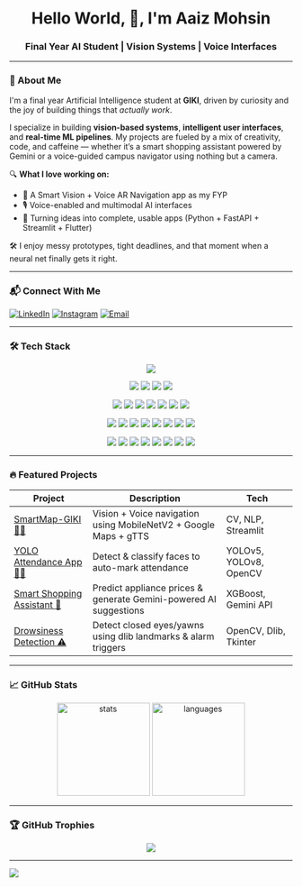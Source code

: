   <h1 align="center">Hello World, 👋, I'm Aaiz Mohsin</h1>
<h3 align="center">Final Year AI Student | Vision Systems | Voice Interfaces</h3>

---

### 🧠 About Me

I'm a final year Artificial Intelligence student at **GIKI**, driven by curiosity and the joy of building things that *actually work*.

I specialize in building **vision-based systems**, **intelligent user interfaces**, and **real-time ML pipelines**. My projects are fueled by a mix of creativity, code, and caffeine — whether it’s a smart shopping assistant powered by Gemini or a voice-guided campus navigator using nothing but a camera.

🔍 **What I love working on:**

- 🧠 A Smart Vision + Voice AR Navigation app as my FYP
- 🎙 Voice-enabled and multimodal AI interfaces
- 🚀 Turning ideas into complete, usable apps (Python + FastAPI + Streamlit + Flutter)

🛠 I enjoy messy prototypes, tight deadlines, and that moment when a neural net finally gets it right.

---

### 📬 Connect With Me

[![LinkedIn](https://img.shields.io/badge/LinkedIn-%230077B5.svg?logo=linkedin&logoColor=white)](https://linkedin.com/in/aaiz-mohsin)
[![Instagram](https://img.shields.io/badge/Instagram-%23E4405F.svg?logo=Instagram&logoColor=white)](https://instagram.com/aaiz._.mohsin)
[![Email](https://img.shields.io/badge/Email-D14836?logo=gmail&logoColor=white)](mailto:aaiz.mohsin1@gmail.com)

---

### 🛠️ Tech Stack

<p align="center">
  <img src="https://img.shields.io/badge/Python-3670A0?style=for-the-badge&logo=python&logoColor=ffdd54" />
</p>

<p align="center">
  <img src="https://img.shields.io/badge/C++-%2300599C.svg?style=for-the-badge&logo=c%2B%2B&logoColor=white" />
  <img src="https://img.shields.io/badge/Java-%23ED8B00.svg?style=for-the-badge&logo=openjdk&logoColor=white" />
  <img src="https://img.shields.io/badge/SQL-336791?style=for-the-badge&logo=postgresql&logoColor=white" />
  <img src="https://img.shields.io/badge/PyTorch-%23EE4C2C.svg?style=for-the-badge&logo=PyTorch&logoColor=white" />
</p>

<p align="center">
  <img src="https://img.shields.io/badge/FastAPI-005571?style=for-the-badge&logo=fastapi" />
  <img src="https://img.shields.io/badge/Flask-%23000.svg?style=for-the-badge&logo=flask&logoColor=white" />
  <img src="https://img.shields.io/badge/Django-%23092E20.svg?style=for-the-badge&logo=django&logoColor=white" />
  <img src="https://img.shields.io/badge/React_Native-%2320232a.svg?style=for-the-badge&logo=react&logoColor=%2361DAFB" />
  <img src="https://img.shields.io/badge/Flutter-%2302569B.svg?style=for-the-badge&logo=Flutter&logoColor=white" />
  <img src="https://img.shields.io/badge/Bootstrap-%238511FA.svg?style=for-the-badge&logo=bootstrap&logoColor=white" />
  <img src="https://img.shields.io/badge/Streamlit-FF4B4B?style=for-the-badge&logo=streamlit&logoColor=white" />
</p>

<p align="center">
  <img src="https://img.shields.io/badge/TensorFlow-%23FF6F00.svg?style=for-the-badge&logo=TensorFlow&logoColor=white" />
  <img src="https://img.shields.io/badge/Keras-%23D00000.svg?style=for-the-badge&logo=Keras&logoColor=white" />
  <img src="https://img.shields.io/badge/OpenCV-%23white.svg?style=for-the-badge&logo=opencv&logoColor=white" />
  <img src="https://img.shields.io/badge/MobileNetV2-Vision-orange?style=for-the-badge" />
  <img src="https://img.shields.io/badge/Pandas-%23150458.svg?style=for-the-badge&logo=pandas&logoColor=white" />
  <img src="https://img.shields.io/badge/NumPy-%23013243.svg?style=for-the-badge&logo=numpy&logoColor=white" />
  <img src="https://img.shields.io/badge/Matplotlib-%23ffffff.svg?style=for-the-badge&logo=Matplotlib&logoColor=black" />
  <img src="https://img.shields.io/badge/scikit--learn-%23F7931E.svg?style=for-the-badge&logo=scikit-learn&logoColor=white" />
</p>

<p align="center">
  <img src="https://img.shields.io/badge/Adobe_Illustrator-%23FF9A00.svg?style=for-the-badge&logo=adobe%20illustrator&logoColor=white" />
  <img src="https://img.shields.io/badge/MySQL-4479A1.svg?style=for-the-badge&logo=mysql&logoColor=white" />
  <img src="https://img.shields.io/badge/MongoDB-%234ea94b.svg?style=for-the-badge&logo=mongodb&logoColor=white" />
  <img src="https://img.shields.io/badge/Windows%20Terminal-%234D4D4D.svg?style=for-the-badge&logo=windows-terminal&logoColor=white" />
  <img src="https://img.shields.io/badge/cuda-000000.svg?style=for-the-badge&logo=nVIDIA&logoColor=green" />
  <img src="https://img.shields.io/badge/GitHub-%23121011.svg?style=for-the-badge&logo=github&logoColor=white" />
  <img src="https://img.shields.io/badge/Canva-%2300C4CC.svg?style=for-the-badge&logo=Canva&logoColor=white" />
  <img src="https://img.shields.io/badge/Adobe_Photoshop-%2331A8FF.svg?style=for-the-badge&logo=adobe%20photoshop&logoColor=white" />
  
</p>

---
### 🔥 Featured Projects

| Project | Description | Tech |
|--------|-------------|------|
| [SmartMap-GIKI 🚶‍♂️](https://github.com/Aaiz-Am17/SmartMap-GIKI) | Vision + Voice navigation using MobileNetV2 + Google Maps + gTTS | CV, NLP, Streamlit |
| [YOLO Attendance App 🧑‍🏫](https://github.com/Aaiz-Am17/Yolo-Attendance-App) | Detect & classify faces to auto-mark attendance | YOLOv5, YOLOv8, OpenCV |
| [Smart Shopping Assistant 🛒](https://github.com/Aaiz-Am17/Smart-Shopping-Assistant) | Predict appliance prices & generate Gemini-powered AI suggestions | XGBoost, Gemini API |
| [Drowsiness Detection ⚠️](https://github.com/Aaiz-Am17/drowsiness-detection-system) | Detect closed eyes/yawns using dlib landmarks & alarm triggers | OpenCV, Dlib, Tkinter |

---

### 📈 GitHub Stats

<p align="center">
  <img src="https://github-readme-stats.vercel.app/api?username=Aaiz-Am17&show_icons=true&theme=react" alt="stats" height="165"/>
  <img src="https://github-readme-stats.vercel.app/api/top-langs/?username=Aaiz-Am17&layout=compact&theme=react" alt="languages" height="165"/>
</p>

---

### 🏆 GitHub Trophies

<p align="center">
  <img src="https://github-profile-trophy.vercel.app/?username=Aaiz-Am17&theme=radical&margin-w=15&margin-h=15&no-frame=true"/>
</p>

---
![](https://komarev.com/ghpvc/?username=Aaiz-Am17&color=brightgreen&style=flat)
